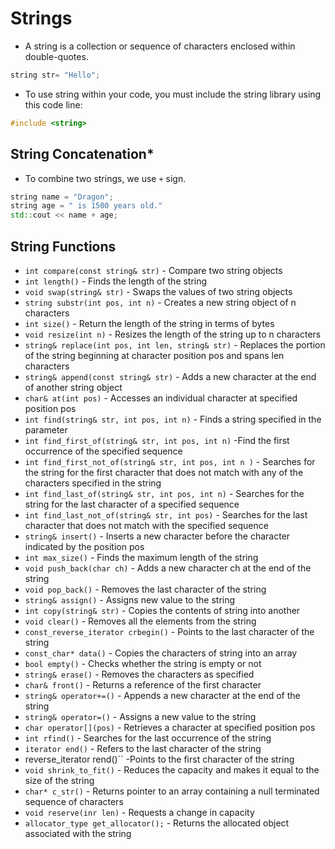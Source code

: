 # Strings
- A string is a collection or sequence of characters enclosed within double-quotes. 
```cpp
string str= "Hello";
```
- To use string within your code, you must include the string library using this code line: 
```cpp
#include <string>
```
## String Concatenation*
- To combine two strings, we use ``+`` sign.
```cpp
string name = "Dragon";
string age = " is 1500 years old."
std::cout << name + age;
```
## String Functions 
- ``int compare(const string& str)`` - Compare two string objects
- ``int length()`` - Finds the length of the string
- ``void swap(string& str)`` - Swaps the values of two string objects
- ``string substr(int pos, int n)`` - Creates a new string object of n characters
- ``int size()`` - Return the length of the string in terms of bytes
- ``void resize(int n)`` - Resizes the length of the string up to n characters
- ``string& replace(int pos, int len, string& str)`` - Replaces the portion of the string beginning at character position pos and spans len characters
- ``string& append(const string& str)`` - Adds a new character at the end of another string object
- ``char& at(int pos)`` - Accesses an individual character at specified position pos
- ``int find(string& str, int pos, int n)`` - Finds a string specified in the parameter
- ``int find_first_of(string& str, int pos, int n)`` -Find the first occurrence of the specified sequence
- ``int find_first_not_of(string& str, int pos, int n )`` - Searches for the string for the first character that does not match with any of the characters specified in the string
- ``int find_last_of(string& str, int pos, int n)`` - Searches for the string for the last character of a specified sequence
- ``int find_last_not_of(string& str, int pos)`` - Searches for the last character that does not match with the specified sequence
- ``string& insert()`` - Inserts a new character before the character indicated by the position pos
- ``int max_size()`` - Finds the maximum length of the string
- ``void push_back(char ch)`` - Adds a new character ch at the end of the string
- ``void pop_back()`` - Removes the last character of the string
- ``string& assign()`` - Assigns new value to the string
- ``int copy(string& str)`` - Copies the contents of string into another
- ``void clear()`` - Removes all the elements from the string
- ``const_reverse_iterator crbegin()`` - Points to the last character of the string
- ``const_char* data()`` - Copies the characters of string into an array
- ``bool empty()`` - Checks whether the string is empty or not
- ``string& erase()`` - Removes the characters as specified
- ``char& front()`` - Returns a reference of the first character
- ``string& operator+=()`` - Appends a new character at the end of the string
- ``string& operator=()`` - Assigns a new value to the string
- ``char operator[](pos)`` - Retrieves a character at specified position pos
- ``int rfind()`` - Searches for the last occurrence of the string
- ``iterator end()`` - Refers to the last character of the string
- reverse_iterator rend()`` -Points to the first character of the string
- ``void shrink_to_fit()`` - Reduces the capacity and makes it equal to the size of the string
- ``char* c_str()`` - Returns pointer to an array containing a null terminated sequence of characters
- ``void reserve(inr len)`` - Requests a change in capacity 
- ``allocator_type get_allocator();`` - Returns the allocated object associated with the string
